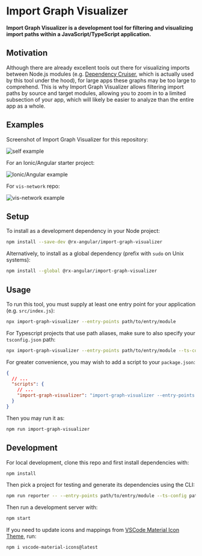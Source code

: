 # Import Graph Visualizer

**Import Graph Visualizer is a development tool for filtering and visualizing import paths within a JavaScript/TypeScript application.**

## Motivation

Although there are already excellent tools out there for visualizing imports between Node.js modules (e.g. [Dependency Cruiser](https://github.com/sverweij/dependency-cruiser), which is actually used by this tool under the hood), for large apps these graphs may be too large to comprehend.
This is why Import Graph Visualizer allows filtering import paths by source and target modules, allowing you to zoom in to a limited subsection of your app, which will likely be easier to analyze than the entire app as a whole.

## Examples

Screenshot of Import Graph Visualizer for this repository:

![self example](https://raw.githubusercontent.com/rx-angular/import-graph-visualizer/main/docs/images/self-example.png)

For an Ionic/Angular starter project:

![Ionic/Angular example](https://raw.githubusercontent.com/rx-angular/import-graph-visualizer/main/docs/images/ionic-angular-example.png)

For `vis-network` repo:

![vis-network example](https://raw.githubusercontent.com/rx-angular/import-graph-visualizer/main/docs/images/vis-network-example.png)

## Setup

To install as a development dependency in your Node project:

```sh
npm install --save-dev @rx-angular/import-graph-visualizer
```

Alternatively, to install as a global dependency (prefix with `sudo` on Unix systems):

```sh
npm install --global @rx-angular/import-graph-visualizer
```

## Usage

To run this tool, you must supply at least one entry point for your application (e.g. `src/index.js`):

```sh
npx import-graph-visualizer --entry-points path/to/entry/module
```

For Typescript projects that use path aliases, make sure to also specify your `tsconfig.json` path:

```sh
npx import-graph-visualizer --entry-points path/to/entry/module --ts-config path/to/tsconfig
```

For greater convenience, you may wish to add a script to your `package.json`:

```json
{
  // ...
  "scripts": {
    // ...
    "import-graph-visualizer": "import-graph-visualizer --entry-points path/to/entry/module ..."
  }
}
```

Then you may run it as:

```sh
npm run import-graph-visualizer
```

## Development

For local development, clone this repo and first install dependencies with:

```sh
npm install
```

Then pick a project for testing and generate its dependencies using the CLI:

```sh
npm run reporter -- --entry-points path/to/entry/module --ts-config path/to/tsconfig/file
```

Then run a development server with:

```sh
npm start
```

If you need to update icons and mappings from [VSCode Material Icon Theme](https://github.com/PKief/vscode-material-icon-theme), run:

```sh
npm i vscode-material-icons@latest
```

